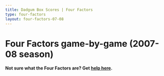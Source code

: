 ```yaml
---
title: Dadgum Box Scores | Four Factors
type: four-factors
layout: four-factors-07-08
---
```


# Four Factors game-by-game (2007-08 season)

#### Not sure what the Four Factors are? Get [help here](https://cbbstatshelp.com/four-factors/intro/).